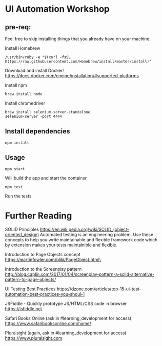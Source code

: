 # UI Automation Workshop

## **pre-req**:

Feel free to skip installing things that you already have on your machine. 

Install Homebrew

```
/usr/bin/ruby -e "$(curl -fsSL https://raw.githubusercontent.com/Homebrew/install/master/install)"
```

Download and install Docker!
https://docs.docker.com/engine/installation/#supported-platforms

Install npm
```
brew install node
```
Install chromedriver
```
brew install selenium-server-standalone
selenium-server -port 4444
```
## Install dependencies

```
npm install
```

## Usage

```
npm start
```
Will build the app and start the container

```
npm test
```
Run the tests

# Further Reading

SOLID Principles 
https://en.wikipedia.org/wiki/SOLID_(object-oriented_design)
Automated testing is an engineering problem. Use these concepts to help you write maintainable and flexible framework code which by extension makes your tests maintainible and flexible. 

Introduction to Page Objects concept
https://martinfowler.com/bliki/PageObject.html\

Introduction to the Screenplay pattern
http://blog.caplin.com/2017/01/04/screenplay-pattern-a-solid-alternative-pattern-to-page-objects/

UI Testing Best Practices
https://dzone.com/articles/top-15-ui-test-automation-best-practices-you-shoul-1

JSFiddle - Quickly prototype JS/HTML/CSS code in browser
https://jsfiddle.net

Safari Books Online (ask in #learning_development for access)
https://www.safaribooksonline.com/home/

Pluralsight (again, ask in #learning_development for access) 
https://www.pluralsight.com


